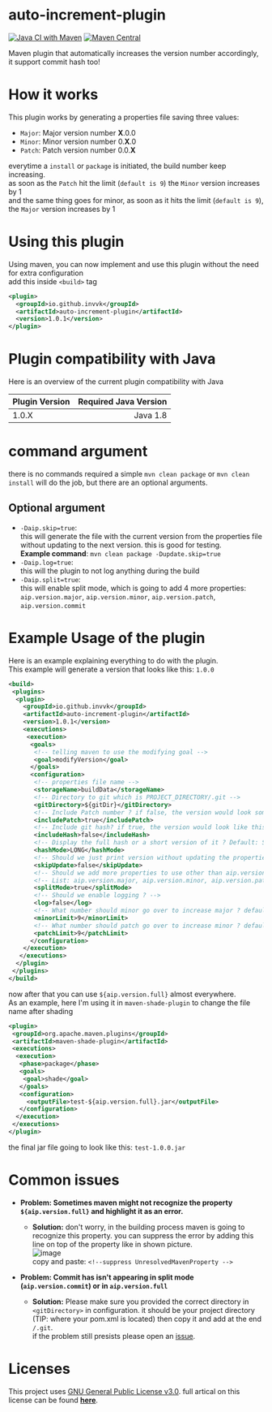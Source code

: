 # auto-increment-plugin
[![Java CI with Maven](https://github.com/Invvk/auto-increment-plugin/actions/workflows/maven.yml/badge.svg)](https://github.com/Invvk/auto-increment-plugin/actions/workflows/maven.yml) [![Maven Central](https://img.shields.io/maven-central/v/io.github.invvk/auto-increment-plugin.svg?label=Maven%20Central)](https://search.maven.org/search?q=g:%22io.github.invvk%22%20AND%20a:%22auto-increment-plugin%22)<br>

Maven plugin that automatically increases the version number accordingly, it support commit hash too!

# How it works
This plugin works by generating a properties file saving three values:
 - `Major`: Major version number **X**.0.0
 - `Minor`: Minor version number 0.**X**.0
 - `Patch`: Patch version number 0.0.**X**

everytime a `install` or `package` is initiated, the build number keep increasing.<br>
as soon as the `Patch` hit the limit (`default is 9`) the `Minor` version increases by 1<br>
and the same thing goes for minor, as soon as it hits the limit (`default is 9`), the `Major` version increases by 1

# Using this plugin
Using maven, you can now implement and use this plugin without the need for extra configuration<br>
add this inside `<build>` tag
```xml
<plugin>
  <groupId>io.github.invvk</groupId>
  <artifactId>auto-increment-plugin</artifactId>
  <version>1.0.1</version>
</plugin>
```
# Plugin compatibility with Java
Here is an overview of the current plugin compatibility with Java

| Plugin Version  | Required Java Version |
| --------------- | ---------------------:|
| 1.0.X           | Java 1.8              |

# command argument
there is no commands required a simple `mvn clean package` or `mvn clean install` will do the job, but there are an optional arguments.
 ## Optional argument
 - `-Daip.skip=true`: <br>
 this will generate the file with the current version from the properties file without updating to the next version. this is good for testing.<br>
 **Example command**: `mvn clean package -Dupdate.skip=true`
 - `-Daip.log=true`: <br>
 this will the plugin to not log anything during the build
 - `-Daip.split=true`: <br>
 this will enable split mode, which is going to add 4 more properties: `aip.version.major`, `aip.version.minor`, `aip.version.patch`, `aip.version.commit`
 
 # Example Usage of the plugin
Here is an example explaining everything to do with the plugin.<br>
This example will generate a version that looks like this: `1.0.0`
```xml
<build>
 <plugins>
  <plugin>
    <groupId>io.github.invvk</groupId>
    <artifactId>auto-increment-plugin</artifactId>
    <version>1.0.1</version>
    <executions>
     <execution>
      <goals>
       <!-- telling maven to use the modifying goal -->
       <goal>modifyVersion</goal>
      </goals>
      <configuration>
       <!-- properties file name -->
       <storageName>buildData</storageName>
       <!-- Directory to git which is PROJECT_DIRECTORY/.git -->
       <gitDirectory>${gitDir}</gitDirectory>
       <!-- Include Patch number ? if false, the version would look something like this: 1.0 -->
       <includePatch>true</includePatch>
       <!-- Include git hash? if true, the version would look like this 1.0.0-COMMIT_HASH depending if you disabled the build number or not -->
       <includeHash>false</includeHash>
       <!-- Display the full hash or a short version of it ? Default: SHORT -->
       <hashMode>LONG</hashMode>
       <!-- Should we just print version without updating the properties file ? if true, it will just give you the version without incrementing to the next version-->
       <skipUpdate>false</skipUpdate>
       <!-- Should we add more properties to use other than aip.version.full ? if true it will add 4 more properties -->
       <!-- List: aip.version.major, aip.version.minor, aip.version.patch, aip.version.commit -->
       <splitMode>true</splitMode>
       <!-- Should we enable logging ? -->
       <log>false</log>
       <!-- What number should minor go over to increase major ? default 9 which means if minor becomes bigger than 9 it will increase major -->
       <minorLimit>9</minorLimit>
       <!-- What number should patch go over to increase minor ? default 9 which means if patch becomes bigger than 9 it will increase minor -->
       <patchLimit>9</patchLimit>
      </configuration>
    </execution>
   </executions>
  </plugin>
 </plugins>
</build>
```
now after that you can use `${aip.version.full}` almost everywhere.<br>
As an example, here I'm using it in `maven-shade-plugin` to change the file name after shading
```xml
<plugin>
 <groupId>org.apache.maven.plugins</groupId>
 <artifactId>maven-shade-plugin</artifactId>
 <executions>
  <execution>
   <phase>package</phase>
   <goals>
    <goal>shade</goal>
   </goals>
   <configuration>
     <outputFile>test-${aip.version.full}.jar</outputFile>
   </configuration>
  </execution>
 </executions>
</plugin>
```
the final jar file going to look like this: `test-1.0.0.jar`

# Common issues
 - **Problem: Sometimes maven might not recognize the property `${aip.version.full}` and highlight it as an error.**
   - **Solution:** don't worry, in the building process maven is going to recognize this property. you can suppress the error by adding this line on top of the property like in shown picture.
<br>![image](https://i.ibb.co/0n56gWC/Capture.png) <br>
 copy and paste: `<!--suppress UnresolvedMavenProperty -->`
 
 - **Problem: Commit has isn't appearing in split mode (`aip.version.commit`) or in `aip.version.full`**
   - **Solution:** Please make sure you provided the correct directory in `<gitDirectory>` in configuration. it should be your project directory (TIP: where your pom.xml is located) then copy it and add at the end `/.git`.<br> if the problem still presists please open an [issue](https://github.com/Invvk/auto-increment-plugin/issues).
 # Licenses
 This project uses [GNU General Public License v3.0](https://github.com/Invvk/auto-increment-plugin/blob/main/LICENSE).
 full artical on this license can be found [**here**](https://www.gnu.org/licenses/gpl-3.0.html).
